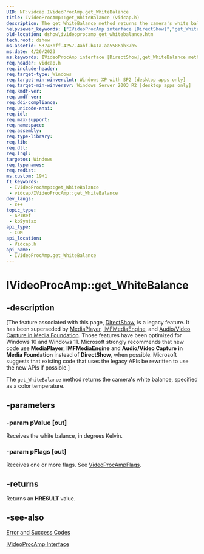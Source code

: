 ```yaml
---
UID: NF:vidcap.IVideoProcAmp.get_WhiteBalance
title: IVideoProcAmp::get_WhiteBalance (vidcap.h)
description: The get_WhiteBalance method returns the camera's white balance, specified as a color temperature.
helpviewer_keywords: ["IVideoProcAmp interface [DirectShow]","get_WhiteBalance method","IVideoProcAmp.get_WhiteBalance","IVideoProcAmp::get_WhiteBalance","IVideoProcAmpget_WhiteBalance","dshow.ivideoprocamp_get_whitebalance","get_WhiteBalance","get_WhiteBalance method [DirectShow]","get_WhiteBalance method [DirectShow]","IVideoProcAmp interface","vidcap/IVideoProcAmp::get_WhiteBalance"]
old-location: dshow\ivideoprocamp_get_whitebalance.htm
tech.root: dshow
ms.assetid: 53743bff-4257-4abf-b41a-aa5586ab37b5
ms.date: 4/26/2023
ms.keywords: IVideoProcAmp interface [DirectShow],get_WhiteBalance method, IVideoProcAmp.get_WhiteBalance, IVideoProcAmp::get_WhiteBalance, IVideoProcAmpget_WhiteBalance, dshow.ivideoprocamp_get_whitebalance, get_WhiteBalance, get_WhiteBalance method [DirectShow], get_WhiteBalance method [DirectShow],IVideoProcAmp interface, vidcap/IVideoProcAmp::get_WhiteBalance
req.header: vidcap.h
req.include-header: 
req.target-type: Windows
req.target-min-winverclnt: Windows XP with SP2 [desktop apps only]
req.target-min-winversvr: Windows Server 2003 R2 [desktop apps only]
req.kmdf-ver: 
req.umdf-ver: 
req.ddi-compliance: 
req.unicode-ansi: 
req.idl: 
req.max-support: 
req.namespace: 
req.assembly: 
req.type-library: 
req.lib: 
req.dll: 
req.irql: 
targetos: Windows
req.typenames: 
req.redist: 
ms.custom: 19H1
f1_keywords:
 - IVideoProcAmp::get_WhiteBalance
 - vidcap/IVideoProcAmp::get_WhiteBalance
dev_langs:
 - c++
topic_type:
 - APIRef
 - kbSyntax
api_type:
 - COM
api_location:
 - Vidcap.h
api_name:
 - IVideoProcAmp.get_WhiteBalance
---
```


# IVideoProcAmp::get_WhiteBalance


## -description

\[The feature associated with this page, [DirectShow](/windows/win32/directshow/directshow), is a legacy feature. It has been superseded by [MediaPlayer](/uwp/api/Windows.Media.Playback.MediaPlayer), [IMFMediaEngine](/windows/win32/api/mfmediaengine/nn-mfmediaengine-imfmediaengine), and [Audio/Video Capture in Media Foundation](windows/win32/medfound/audio-video-capture-in-media-foundation). Those features have been optimized for Windows 10 and Windows 11. Microsoft strongly recommends that new code use **MediaPlayer**, **IMFMediaEngine** and **Audio/Video Capture in Media Foundation** instead of **DirectShow**, when possible. Microsoft suggests that existing code that uses the legacy APIs be rewritten to use the new APIs if possible.\]

The <code>get_WhiteBalance</code> method returns the camera's white balance, specified as a color temperature.

## -parameters

### -param pValue [out]

Receives the white balance, in degrees Kelvin.

### -param pFlags [out]

Receives one or more flags. See <a href="/windows/win32/api/strmif/ne-strmif-videoprocampflags">VideoProcAmpFlags</a>.

## -returns

Returns an <b>HRESULT</b> value.

## -see-also

<a href="/windows/desktop/DirectShow/error-and-success-codes">Error and Success Codes</a>



<a href="/windows/desktop/api/vidcap/nn-vidcap-ivideoprocamp">IVideoProcAmp Interface</a>
